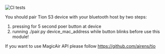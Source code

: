 ![CI tests](https://github.com/IATkachenko/tion_python/workflows/CI%20tests/badge.svg?branch=master&event=push)

You should pair Tion S3 device with your bluetooth host by two steps:
  1. pressing for 5 second poer button at device 
  2. running ./pair.py device_mac_address while button blinks
before use this module!

If you want to use MagicAir API please follow https://github.com/airens/tio
